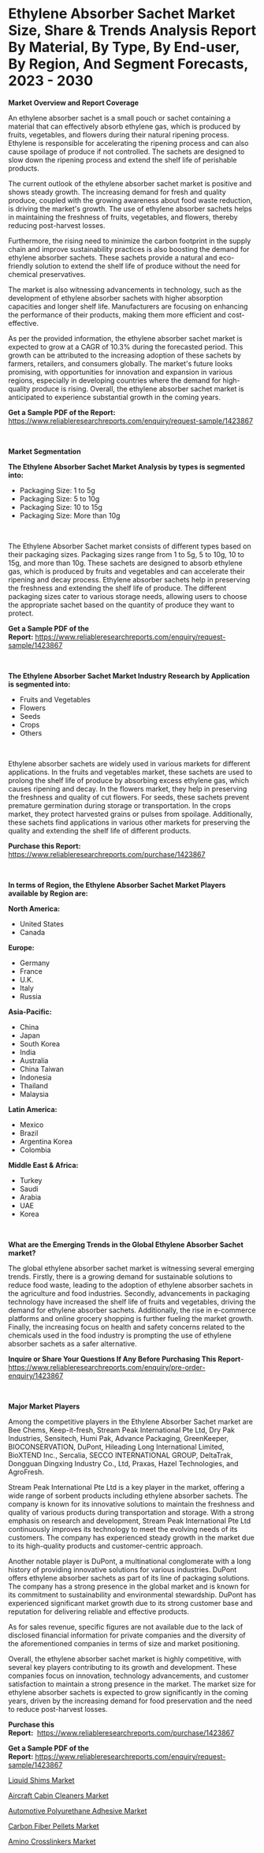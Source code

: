 <p><h1>Ethylene Absorber Sachet Market Size, Share & Trends Analysis Report By Material, By Type, By End-user, By Region, And Segment Forecasts, 2023 - 2030</h1></p><p><strong>Market Overview and Report Coverage</strong></p>
<p><p>An ethylene absorber sachet is a small pouch or sachet containing a material that can effectively absorb ethylene gas, which is produced by fruits, vegetables, and flowers during their natural ripening process. Ethylene is responsible for accelerating the ripening process and can also cause spoilage of produce if not controlled. The sachets are designed to slow down the ripening process and extend the shelf life of perishable products.</p><p>The current outlook of the ethylene absorber sachet market is positive and shows steady growth. The increasing demand for fresh and quality produce, coupled with the growing awareness about food waste reduction, is driving the market's growth. The use of ethylene absorber sachets helps in maintaining the freshness of fruits, vegetables, and flowers, thereby reducing post-harvest losses.</p><p>Furthermore, the rising need to minimize the carbon footprint in the supply chain and improve sustainability practices is also boosting the demand for ethylene absorber sachets. These sachets provide a natural and eco-friendly solution to extend the shelf life of produce without the need for chemical preservatives.</p><p>The market is also witnessing advancements in technology, such as the development of ethylene absorber sachets with higher absorption capacities and longer shelf life. Manufacturers are focusing on enhancing the performance of their products, making them more efficient and cost-effective.</p><p>As per the provided information, the ethylene absorber sachet market is expected to grow at a CAGR of 10.3% during the forecasted period. This growth can be attributed to the increasing adoption of these sachets by farmers, retailers, and consumers globally. The market's future looks promising, with opportunities for innovation and expansion in various regions, especially in developing countries where the demand for high-quality produce is rising. Overall, the ethylene absorber sachet market is anticipated to experience substantial growth in the coming years.</p></p>
<p><strong>Get a Sample PDF of the Report:</strong> <a href="https://www.reliableresearchreports.com/enquiry/request-sample/1423867">https://www.reliableresearchreports.com/enquiry/request-sample/1423867</a></p>
<p>&nbsp;</p>
<p><strong>Market Segmentation</strong></p>
<p><strong>The Ethylene Absorber Sachet Market Analysis by types is segmented into:</strong></p>
<p><ul><li>Packaging Size: 1 to 5g</li><li>Packaging Size: 5 to 10g</li><li>Packaging Size: 10 to 15g</li><li>Packaging Size: More than 10g</li></ul></p>
<p>&nbsp;</p>
<p><p>The Ethylene Absorber Sachet market consists of different types based on their packaging sizes. Packaging sizes range from 1 to 5g, 5 to 10g, 10 to 15g, and more than 10g. These sachets are designed to absorb ethylene gas, which is produced by fruits and vegetables and can accelerate their ripening and decay process. Ethylene absorber sachets help in preserving the freshness and extending the shelf life of produce. The different packaging sizes cater to various storage needs, allowing users to choose the appropriate sachet based on the quantity of produce they want to protect.</p></p>
<p><strong>Get a Sample PDF of the Report:</strong>&nbsp;<a href="https://www.reliableresearchreports.com/enquiry/request-sample/1423867">https://www.reliableresearchreports.com/enquiry/request-sample/1423867</a></p>
<p>&nbsp;</p>
<p><strong>The Ethylene Absorber Sachet Market Industry Research by Application is segmented into:</strong></p>
<p><ul><li>Fruits and Vegetables</li><li>Flowers</li><li>Seeds</li><li>Crops</li><li>Others</li></ul></p>
<p>&nbsp;</p>
<p><p>Ethylene absorber sachets are widely used in various markets for different applications. In the fruits and vegetables market, these sachets are used to prolong the shelf life of produce by absorbing excess ethylene gas, which causes ripening and decay. In the flowers market, they help in preserving the freshness and quality of cut flowers. For seeds, these sachets prevent premature germination during storage or transportation. In the crops market, they protect harvested grains or pulses from spoilage. Additionally, these sachets find applications in various other markets for preserving the quality and extending the shelf life of different products.</p></p>
<p><strong>Purchase this Report:</strong>&nbsp; <a href="https://www.reliableresearchreports.com/purchase/1423867">https://www.reliableresearchreports.com/purchase/1423867</a></p>
<p>&nbsp;</p>
<p><strong>In terms of Region, the Ethylene Absorber Sachet Market Players available by Region are:</strong></p>
<p>
    <p> <strong> North America: </strong>
        <ul>
            <li>United States</li>
            <li>Canada</li>
        </ul>
        </p> 
    <p> <strong> Europe: </strong>
        <ul>
            <li>Germany</li>
            <li>France</li>
            <li>U.K.</li>
            <li>Italy</li>
            <li>Russia</li>
        </ul>
        </p> 
    <p> <strong> Asia-Pacific: </strong>
        <ul>
            <li>China</li>
            <li>Japan</li>
            <li>South Korea</li>
            <li>India</li>
            <li>Australia</li>
            <li>China Taiwan</li>
            <li>Indonesia</li>
            <li>Thailand</li>
            <li>Malaysia</li>
        </ul>
        </p> 
    <p> <strong> Latin America: </strong>
        <ul>
            <li>Mexico</li>
            <li>Brazil</li>
            <li>Argentina Korea</li>
            <li>Colombia</li>
        </ul>
        </p> 
    <p> <strong> Middle East & Africa: </strong>
        <ul>
            <li>Turkey</li>
            <li>Saudi</li>
            <li>Arabia</li>
            <li>UAE</li>
            <li>Korea</li>
        </ul>
    </p>
    </p>
<p>&nbsp;</p>
<p><strong>What are the Emerging Trends in the Global Ethylene Absorber Sachet market?</strong></p>
<p><p>The global ethylene absorber sachet market is witnessing several emerging trends. Firstly, there is a growing demand for sustainable solutions to reduce food waste, leading to the adoption of ethylene absorber sachets in the agriculture and food industries. Secondly, advancements in packaging technology have increased the shelf life of fruits and vegetables, driving the demand for ethylene absorber sachets. Additionally, the rise in e-commerce platforms and online grocery shopping is further fueling the market growth. Finally, the increasing focus on health and safety concerns related to the chemicals used in the food industry is prompting the use of ethylene absorber sachets as a safer alternative.</p></p>
<p><strong>Inquire or Share Your Questions If Any Before Purchasing This Report</strong>- <a href="https://www.reliableresearchreports.com/enquiry/pre-order-enquiry/1423867">https://www.reliableresearchreports.com/enquiry/pre-order-enquiry/1423867</a></p>
<p>&nbsp;</p>
<p><strong>Major Market Players</strong></p>
<p><p>Among the competitive players in the Ethylene Absorber Sachet market are Bee Chems, Keep-it-fresh, Stream Peak International Pte Ltd, Dry Pak Industries, Sensitech, Humi Pak, Advance Packaging, GreenKeeper, BIOCONSERVATION, DuPont, Hileading Long International Limited, BioXTEND Inc., Sercalia, SECCO INTERNATIONAL GROUP, DeltaTrak, Dongguan Dingxing Industry Co., Ltd, Praxas, Hazel Technologies, and AgroFresh.</p><p>Stream Peak International Pte Ltd is a key player in the market, offering a wide range of sorbent products including ethylene absorber sachets. The company is known for its innovative solutions to maintain the freshness and quality of various products during transportation and storage. With a strong emphasis on research and development, Stream Peak International Pte Ltd continuously improves its technology to meet the evolving needs of its customers. The company has experienced steady growth in the market due to its high-quality products and customer-centric approach.</p><p>Another notable player is DuPont, a multinational conglomerate with a long history of providing innovative solutions for various industries. DuPont offers ethylene absorber sachets as part of its line of packaging solutions. The company has a strong presence in the global market and is known for its commitment to sustainability and environmental stewardship. DuPont has experienced significant market growth due to its strong customer base and reputation for delivering reliable and effective products.</p><p>As for sales revenue, specific figures are not available due to the lack of disclosed financial information for private companies and the diversity of the aforementioned companies in terms of size and market positioning.</p><p>Overall, the ethylene absorber sachet market is highly competitive, with several key players contributing to its growth and development. These companies focus on innovation, technology advancements, and customer satisfaction to maintain a strong presence in the market. The market size for ethylene absorber sachets is expected to grow significantly in the coming years, driven by the increasing demand for food preservation and the need to reduce post-harvest losses.</p></p>
<p><strong>Purchase this Report:</strong>&nbsp;&nbsp;<a href="https://www.reliableresearchreports.com/purchase/1423867">https://www.reliableresearchreports.com/purchase/1423867</a></p>
<p></p>
<p><strong>Get a Sample PDF of the Report:</strong>&nbsp;<a href="https://www.reliableresearchreports.com/enquiry/request-sample/1423867">https://www.reliableresearchreports.com/enquiry/request-sample/1423867</a></p>
<p><p><a href="https://github.com/ruslanpoljakovrd177/Market-Research-Report-List-1/blob/main/liquid-shims-market.md">Liquid Shims Market</a></p><p><a href="https://github.com/grishafomin4852/Market-Research-Report-List-1/blob/main/aircraft-cabin-cleaners-market.md">Aircraft Cabin Cleaners Market</a></p><p><a href="https://github.com/abbypearson7765/Market-Research-Report-List-1/blob/main/automotive-polyurethane-adhesive-market.md">Automotive Polyurethane Adhesive Market</a></p><p><a href="https://github.com/jonneygiverf/Market-Research-Report-List-1/blob/main/carbon-fiber-pellets-market.md">Carbon Fiber Pellets Market</a></p><p><a href="https://github.com/dziulagalemab/Market-Research-Report-List-1/blob/main/amino-crosslinkers-market.md">Amino Crosslinkers Market</a></p></p>